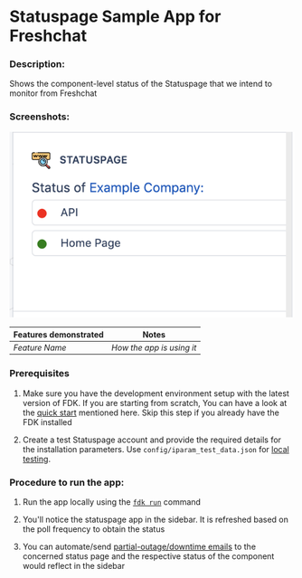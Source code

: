 # Statuspage Sample App for Freshchat

### Description:

Shows the component-level status of the Statuspage that we intend to monitor from Freshchat

### Screenshots:

![Screenshot](app/demo.png)

Features demonstrated | Notes
-------------------- | ------
 _Feature Name_ | _How the app is using it_

### Prerequisites

1. Make sure you have the development environment setup with the latest version of FDK. If you are starting from scratch, You can have a look at the  [quick start](https://developers.freshchat.com/v2/docs/quick-start/) mentioned here. Skip this step if you already have the FDK installed

2. Create a test Statuspage account and provide the required details for the installation parameters. Use `config/iparam_test_data.json` for [local testing](https://developers.freshchat.com/v2/docs/quick-start/#test_your_app).

### Procedure to run the app:
1. Run the app locally using the [`fdk run`](https://developers.freshchat.com/v2/docs/freshworks-cli/#run) command

2. You'll notice the statuspage app in the sidebar.
It is refreshed based on the poll frequency to obtain the status


3. You can automate/send [partial-outage/downtime emails](https://help.statuspage.io/help/getting-started-with-email-automation) to the concerned status page and the respective status of the component would reflect in the sidebar
